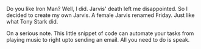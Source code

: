 Do you like Iron Man? Well, I did.
Jarvis' death left me disappointed.
So I decided to create my own Jarvis.
A female Jarvis renamed Friday.
Just like what Tony Stark did.

On a serious note. This little snippet of code can automate your tasks from playing music to right upto sending an email.
All you need to do is speak.
